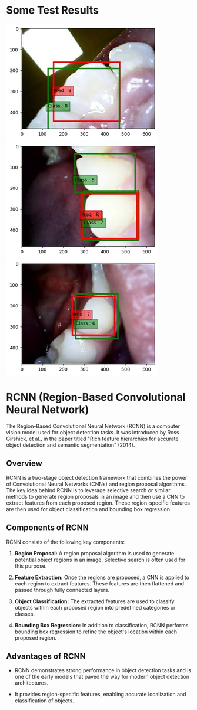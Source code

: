# Some Test Results
![Image 1](https://github.com/khanmhmdi/Teeth-Images-Segmentation-Hoosheman-Startup-UOT/blob/main/teeth-results/msg300802854-112921.jpg)
![Image 2](https://github.com/khanmhmdi/Teeth-Images-Segmentation-Hoosheman-Startup-UOT/blob/main/teeth-results/msg300802854-112924.jpg)
![Image 3](https://github.com/khanmhmdi/Teeth-Images-Segmentation-Hoosheman-Startup-UOT/blob/main/teeth-results/msg300802854-112926.jpg)
# RCNN (Region-Based Convolutional Neural Network)

The Region-Based Convolutional Neural Network (RCNN) is a computer vision model used for object detection tasks. It was introduced by Ross Girshick, et al., in the paper titled "Rich feature hierarchies for accurate object detection and semantic segmentation" (2014).

## Overview

RCNN is a two-stage object detection framework that combines the power of Convolutional Neural Networks (CNNs) and region proposal algorithms. The key idea behind RCNN is to leverage selective search or similar methods to generate region proposals in an image and then use a CNN to extract features from each proposed region. These region-specific features are then used for object classification and bounding box regression.

## Components of RCNN

RCNN consists of the following key components:

1. **Region Proposal:** A region proposal algorithm is used to generate potential object regions in an image. Selective search is often used for this purpose.

2. **Feature Extraction:** Once the regions are proposed, a CNN is applied to each region to extract features. These features are then flattened and passed through fully connected layers.

3. **Object Classification:** The extracted features are used to classify objects within each proposed region into predefined categories or classes.

4. **Bounding Box Regression:** In addition to classification, RCNN performs bounding box regression to refine the object's location within each proposed region.

## Advantages of RCNN

- RCNN demonstrates strong performance in object detection tasks and is one of the early models that paved the way for modern object detection architectures.

- It provides region-specific features, enabling accurate localization and classification of objects.

